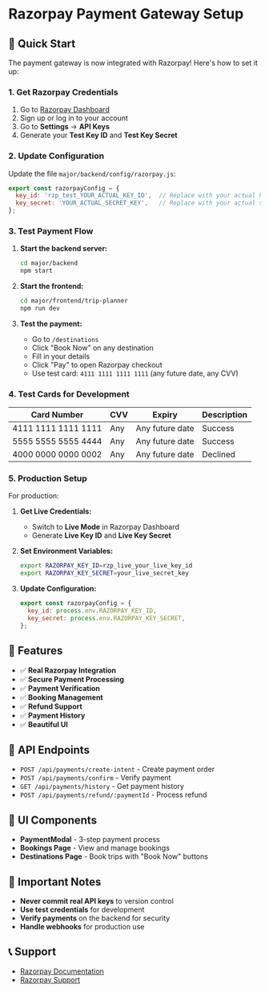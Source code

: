 # Razorpay Payment Gateway Setup

## 🚀 Quick Start

The payment gateway is now integrated with Razorpay! Here's how to set it up:

### 1. Get Razorpay Credentials

1. Go to [Razorpay Dashboard](https://dashboard.razorpay.com/)
2. Sign up or log in to your account
3. Go to **Settings** → **API Keys**
4. Generate your **Test Key ID** and **Test Key Secret**

### 2. Update Configuration

Update the file `major/backend/config/razorpay.js`:

```javascript
export const razorpayConfig = {
  key_id: 'rzp_test_YOUR_ACTUAL_KEY_ID',  // Replace with your actual key
  key_secret: 'YOUR_ACTUAL_SECRET_KEY',   // Replace with your actual secret
};
```

### 3. Test Payment Flow

1. **Start the backend server:**
   ```bash
   cd major/backend
   npm start
   ```

2. **Start the frontend:**
   ```bash
   cd major/frontend/trip-planner
   npm run dev
   ```

3. **Test the payment:**
   - Go to `/destinations`
   - Click "Book Now" on any destination
   - Fill in your details
   - Click "Pay" to open Razorpay checkout
   - Use test card: `4111 1111 1111 1111` (any future date, any CVV)

### 4. Test Cards for Development

| Card Number | CVV | Expiry | Description |
|-------------|-----|--------|-------------|
| 4111 1111 1111 1111 | Any | Any future date | Success |
| 5555 5555 5555 4444 | Any | Any future date | Success |
| 4000 0000 0000 0002 | Any | Any future date | Declined |

### 5. Production Setup

For production:

1. **Get Live Credentials:**
   - Switch to **Live Mode** in Razorpay Dashboard
   - Generate **Live Key ID** and **Live Key Secret**

2. **Set Environment Variables:**
   ```bash
   export RAZORPAY_KEY_ID=rzp_live_your_live_key_id
   export RAZORPAY_KEY_SECRET=your_live_secret_key
   ```

3. **Update Configuration:**
   ```javascript
   export const razorpayConfig = {
     key_id: process.env.RAZORPAY_KEY_ID,
     key_secret: process.env.RAZORPAY_KEY_SECRET,
   };
   ```

## 🎯 Features

- ✅ **Real Razorpay Integration**
- ✅ **Secure Payment Processing**
- ✅ **Payment Verification**
- ✅ **Booking Management**
- ✅ **Refund Support**
- ✅ **Payment History**
- ✅ **Beautiful UI**

## 🔧 API Endpoints

- `POST /api/payments/create-intent` - Create payment order
- `POST /api/payments/confirm` - Verify payment
- `GET /api/payments/history` - Get payment history
- `POST /api/payments/refund/:paymentId` - Process refund

## 🎨 UI Components

- **PaymentModal** - 3-step payment process
- **Bookings Page** - View and manage bookings
- **Destinations Page** - Book trips with "Book Now" buttons

## 🚨 Important Notes

- **Never commit real API keys** to version control
- **Use test credentials** for development
- **Verify payments** on the backend for security
- **Handle webhooks** for production use

## 📞 Support

- [Razorpay Documentation](https://razorpay.com/docs/)
- [Razorpay Support](https://razorpay.com/support/)
